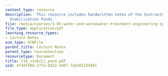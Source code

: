```yaml
---
content_type: resource
description: 'This resource includes handwritten notes of the Instructor on the topic:
  Stabilization Ponds.'
file: /media/courses/1-85-water-and-wastewater-treatment-engineering-spring-2006/4f44f50d277a0d223d877ab381324361_l18_stabili_pond.pdf
file_type: application/pdf
learning_resource_types:
- Lecture Notes
ocw_type: OCWFile
parent_title: Lecture Notes
parent_type: CourseSection
resourcetype: Document
title: l18_stabili_pond.pdf
uid: 4f44f50d-277a-0d22-3d87-7ab381324361
---
```

